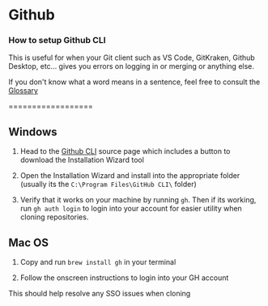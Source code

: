 # Github

### How to setup Github CLI

This is useful for when your Git client such as VS Code, GitKraken, Github Desktop, etc... gives you errors on logging in or merging or anything else.

If you don't know what a word means in a sentence, feel free to consult the [Glossary](/Glossary.md)

==================

Windows
---------------------

1. Head to the [Github CLI](https://cli.github.com/) source page which includes a button to download the Installation Wizard tool

2. Open the Installation Wizard and install into the appropriate folder (usually its the `C:\Program Files\GitHub CLI\` folder)

3. Verify that it works on your machine by running `gh`. Then if its working, run `gh auth login` to login into your account for easier utility when cloning repositories.


Mac OS
---------------------

1. Copy and run `brew install gh` in your terminal

2. Follow the onscreen instructions to login into your GH account

This should help resolve any SSO issues when cloning
